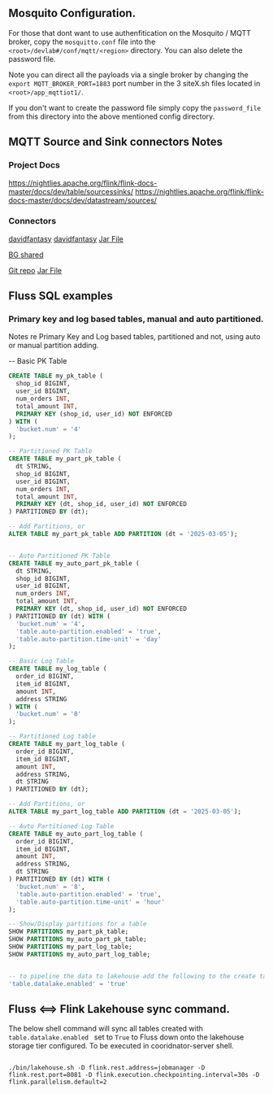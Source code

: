 ## Mosquito Configuration.

For those that dont want to use authenfitication on the Mosquito / MQTT broker, copy the `mosquitto.conf` file into the `<root>/devlab#/conf/mqtt/<region>` directory. You can also delete the password file.

Note you can direct all the payloads via a single broker by changing the `export MQTT_BROKER_PORT=1883` port number in the 3 siteX.sh files located in `<root>/app_mqttiot1/`.

If you don't want to create the password file simply copy the `password_file` from this directory into the above mentioned config directory.


## MQTT Source and Sink connectors Notes

### Project Docs
https://nightlies.apache.org/flink/flink-docs-master/docs/dev/table/sourcessinks/
https://nightlies.apache.org/flink/flink-docs-master/docs/dev/datastream/sources/


### Connectors
[davidfantasy](https://github.com/davidfantasy/flink-connector-mqtt)
[davidfantasy](https://gitee.com/davidfantasy/flink-connector-mqtt)
[Jar File](https://repo1.maven.org/maven2/com/github/davidfantasy/flink-connector-mqtt/1.1.0/flink-connector-mqtt-1.1.0.jar)

[BG shared](https://gist.github.com/Ugbot/7340025ff225283f56c3a8445f50348e)

[Git repo](https://github.com/kevin4936/kevin-flink-connector-mqtt3)
[Jar File](https://repo1.maven.org/maven2/io/github/kevin4936/kevin-flink-connector-mqtt3_2.12/1.14.4.1/kevin-flink-connector-mqtt3_2.12-1.14.4.1.jar)



## Fluss SQL examples 

### Primary key and log based tables, manual and auto partitioned.

Notes re Primary Key and Log based tables, partitioned and not, using auto or manual partition adding.

-- Basic PK Table
```sql
CREATE TABLE my_pk_table (
  shop_id BIGINT,
  user_id BIGINT,
  num_orders INT,
  total_amount INT,
  PRIMARY KEY (shop_id, user_id) NOT ENFORCED
) WITH (
  'bucket.num' = '4'
);

-- Partitioned PK Table
CREATE TABLE my_part_pk_table (
  dt STRING,
  shop_id BIGINT,
  user_id BIGINT,
  num_orders INT,
  total_amount INT,
  PRIMARY KEY (dt, shop_id, user_id) NOT ENFORCED
) PARTITIONED BY (dt);

-- Add Partitions, or
ALTER TABLE my_part_pk_table ADD PARTITION (dt = '2025-03-05');


-- Auto Partitioned PK Table
CREATE TABLE my_auto_part_pk_table (
  dt STRING,
  shop_id BIGINT,
  user_id BIGINT,
  num_orders INT,
  total_amount INT,
  PRIMARY KEY (dt, shop_id, user_id) NOT ENFORCED
) PARTITIONED BY (dt) WITH (
  'bucket.num' = '4',
  'table.auto-partition.enabled' = 'true',
  'table.auto-partition.time-unit' = 'day'
);

-- Basic Log Table
CREATE TABLE my_log_table (
  order_id BIGINT,
  item_id BIGINT,
  amount INT,
  address STRING
) WITH (
  'bucket.num' = '8'
);

-- Partitioned Log table
CREATE TABLE my_part_log_table (
  order_id BIGINT,
  item_id BIGINT,
  amount INT,
  address STRING,
  dt STRING
) PARTITIONED BY (dt);

-- Add Partitions, or
ALTER TABLE my_part_log_table ADD PARTITION (dt = '2025-03-05');

-- Auto Partitioned Log Table
CREATE TABLE my_auto_part_log_table (
  order_id BIGINT,
  item_id BIGINT,
  amount INT,
  address STRING,
  dt STRING
) PARTITIONED BY (dt) WITH (
  'bucket.num' = '8',
  'table.auto-partition.enabled' = 'true',
  'table.auto-partition.time-unit' = 'hour'
);

-- Show/Display partitions for a table
SHOW PARTITIONS my_part_pk_table;
SHOW PARTITIONS my_auto_part_pk_table;
SHOW PARTITIONS my_part_log_table;
SHOW PARTITIONS my_auto_part_log_table;


-- to pipeline the data to lakehouse add the following to the create table.ABORT
'table.datalake.enabled' = 'true'
```


## Fluss <==> Flink Lakehouse sync command.

The below shell command will sync all tables created with `table.datalake.enabled ` set to `True` to Fluss down onto the lakehouse storage tier configured. To be executed in cooridnator-server shell.

```shell

./bin/lakehouse.sh -D flink.rest.address=jobmanager -D flink.rest.port=8081 -D flink.execution.checkpointing.interval=30s -D flink.parallelism.default=2

```